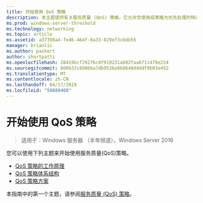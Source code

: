 ```yaml
---
title: 开始使用 QoS 策略
description: 本主题提供有关服务质量 (QoS) 策略，它允许您使用组策略为优先处理的特定应用程序和 Windows Server 2016 中的服务的网络流量带宽概述主题的链接。
ms.prod: windows-server-threshold
ms.technology: networking
ms.topic: article
ms.assetid: a37398a4-fe46-464f-8a33-829ef3c6db55
manager: brianlic
ms.author: pashort
author: shortpatti
ms.openlocfilehash: 28419bcf29276c0f919231a602faa0711478e224
ms.sourcegitcommit: 0d0b32c8986ba7db9536e0b8648d4ddf9b03e452
ms.translationtype: MT
ms.contentlocale: zh-CN
ms.lasthandoff: 04/17/2019
ms.locfileid: "59889408"
---
```

# <a name="getting-started-with-qos-policy"></a>开始使用 QoS 策略

>适用于：Windows 服务器 （半年频道），Windows Server 2016

您可以使用下列主题来开始使用服务质量\(QoS\)策略。

- [QoS 策略的工作原理](qos-policy-works.md)
- [QoS 策略体系结构](qos-policy-architecture.md)
- [QoS 策略方案](qos-policy-scenarios.md)


本指南中的第一个主题，请参阅[服务质量 (QoS) 策略](qos-policy-top.md)。
